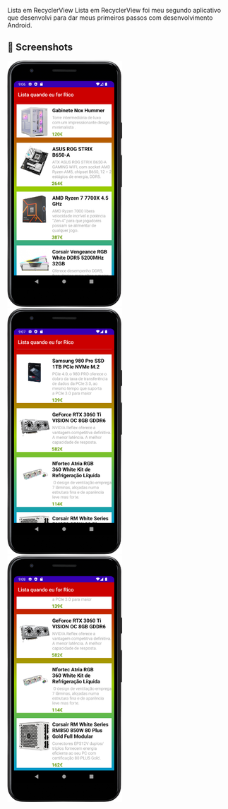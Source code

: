 Lista em RecyclerView
Lista em RecyclerView foi meu segundo aplicativo que desenvolvi para dar meus primeiros passos com desenvolvimento Android.  

## :camera_flash: Screenshots
<!-- You can add more screenshots here if you like -->

<img src="foto1.png" width="260">   <img src="foto2.png" width="260">   <img src="foto3.png" width="260">
